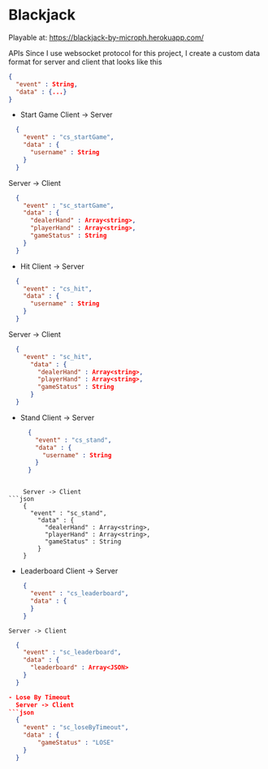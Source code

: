 # Blackjack

Playable at: https://blackjack-by-microph.herokuapp.com/

APIs
Since I use websocket protocol for this project, I create a custom data format for server and client that looks like this
```json
{
  "event" : String,
  "data" : {...}
}
```

- Start Game
  Client  -> Server
```json
  {
    "event" : "cs_startGame",
    "data" : {
      "username" : String
    }
  }
```

  Server -> Client
```json
  {
    "event" : "sc_startGame",
    "data" : {
      "dealerHand" : Array<string>,
      "playerHand" : Array<string>,
      "gameStatus" : String
    }
  }
```

- Hit
  Client  -> Server
```json
  {
    "event" : "cs_hit",
    "data" : {
      "username" : String
    }
  }
```

  Server -> Client
```json
  {
    "event" : "sc_hit",
      "data" : {
        "dealerHand" : Array<string>,
        "playerHand" : Array<string>,
        "gameStatus" : String
      }
  }
```

- Stand
    Client  -> Server
  ```json
    {
      "event" : "cs_stand",
      "data" : {
        "username" : String
      }
    }
```

    Server -> Client
```json
    {
      "event" : "sc_stand",
        "data" : {
          "dealerHand" : Array<string>,
          "playerHand" : Array<string>,
          "gameStatus" : String
        }
    }
```
 
- Leaderboard
    Client  -> Server
```json
    {
      "event" : "cs_leaderboard",
      "data" : {
      }
    }
```

    Server -> Client
  ```json
    {
      "event" : "sc_leaderboard",
      "data" : {
        "leaderboard" : Array<JSON>
      }
    }
  
- Lose By Timeout
    Server -> Client
```json
    {
      "event" : "sc_loseByTimeout",
      "data" : {
          "gameStatus" : "LOSE"
      }
    }
  ```
